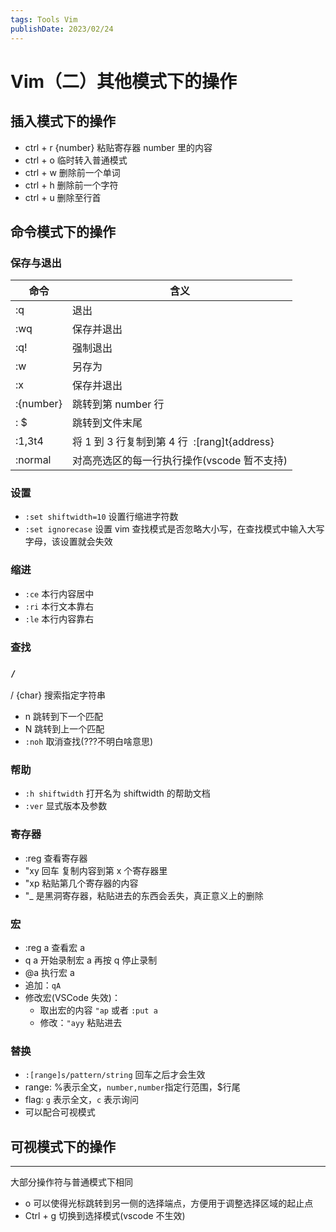 ```yaml
---
tags: Tools Vim
publishDate: 2023/02/24
---
```

# Vim（二）其他模式下的操作
## 插入模式下的操作

- ctrl + r {number} 粘贴寄存器 number 里的内容
- ctrl + o 临时转入普通模式
- ctrl + w 删除前一个单词
- ctrl + h 删除前一个字符
- ctrl + u 删除至行首

## 命令模式下的操作

### 保存与退出

| 命令      | 含义                                         |
| --------- | -------------------------------------------- |
| :q        | 退出                                         |
| :wq       | 保存并退出                                   |
| :q!       | 强制退出                                     |
| :w        | 另存为                                       |
| :x        | 保存并退出                                   |
| :{number} | 跳转到第 number 行                           |
| : $        | 跳转到文件末尾                               |
| :1,3t4    | 将 1 到 3 行复制到第 4 行  :[rang]t{address} |
| :normal   | 对高亮选区的每一行执行操作(vscode 暂不支持)  |

### 设置

- `:set shiftwidth=10` 设置行缩进字符数
- `:set ignorecase` 设置 vim 查找模式是否忽略大小写，在查找模式中输入大写字母，该设置就会失效

### 缩进

- `:ce` 本行内容居中
- `:ri` 本行文本靠右
- `:le` 本行内容靠右

### 查找

### `/`

/ {char} 搜索指定字符串

- n 跳转到下一个匹配
- N 跳转到上一个匹配
- `:noh` 取消查找(???不明白啥意思)

### 帮助

- `:h shiftwidth` 打开名为 shiftwidth 的帮助文档
- `:ver` 显式版本及参数

### 寄存器

- :reg 查看寄存器
- "xy 回车 复制内容到第 x 个寄存器里
- "xp 粘贴第几个寄存器的内容
- "\_ 是黑洞寄存器，粘贴进去的东西会丢失，真正意义上的删除

### 宏

- :reg a 查看宏 a
- q a 开始录制宏 a 再按 q 停止录制
- @a 执行宏 a
- 追加：`qA`
- 修改宏(VSCode 失效)：
  - 取出宏的内容 `"ap` 或者 `:put a`
  - 修改：`"ayy` 粘贴进去

### 替换

- `:[range]s/pattern/string` 回车之后才会生效
- range: %表示全文，`number,number`指定行范围，$行尾
- flag: `g` 表示全文，`c` 表示询问
- 可以配合可视模式

## 可视模式下的操作

---

大部分操作符与普通模式下相同

- o 可以使得光标跳转到另一侧的选择端点，方便用于调整选择区域的起止点
- Ctrl + g 切换到选择模式(vscode 不生效)
